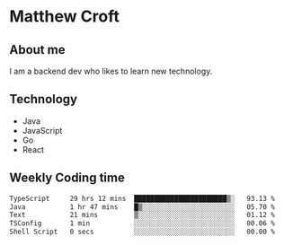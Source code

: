 # Matthew Croft

## About me
I am a backend dev who likes to learn new technology. 

## Technology
- Java
- JavaScript
- Go
- React

## Weekly Coding time
<!--START_SECTION:waka-->

```txt
TypeScript     29 hrs 12 mins  ███████████████████████▒░   93.13 %
Java           1 hr 47 mins    █▒░░░░░░░░░░░░░░░░░░░░░░░   05.70 %
Text           21 mins         ▒░░░░░░░░░░░░░░░░░░░░░░░░   01.12 %
TSConfig       1 min           ░░░░░░░░░░░░░░░░░░░░░░░░░   00.06 %
Shell Script   0 secs          ░░░░░░░░░░░░░░░░░░░░░░░░░   00.00 %
```

<!--END_SECTION:waka-->
